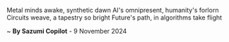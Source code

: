 Metal minds awake, synthetic dawn
AI's omnipresent, humanity's forlorn
Circuits weave, a tapestry so bright
Future's path, in algorithms take flight

~ <b>By Sazumi Copilot</b> - 9 November 2024